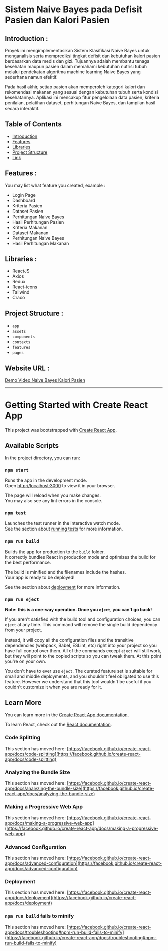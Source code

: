 # Sistem Naive Bayes pada Defisit Pasien dan Kalori Pasien

## <a name="introduction"></a> Introduction :
Proyek ini mengimplementasikan Sistem Klasifikasi Naive Bayes untuk menganalisis serta memprediksi tingkat defisit dan kebutuhan kalori pasien berdasarkan data medis dan gizi.
Tujuannya adalah membantu tenaga kesehatan maupun pasien dalam memahami kebutuhan nutrisi tubuh melalui pendekatan algoritma machine learning Naive Bayes yang sederhana namun efektif.

Pada hasil akhir, setiap pasien akan memperoleh kategori kalori dan rekomendasi makanan yang sesuai dengan kebutuhan tubuh serta kondisi kesehatannya.
Aplikasi ini mencakup fitur pengelolaan data pasien, kriteria penilaian, pelatihan dataset, perhitungan Naive Bayes, dan tampilan hasil secara interaktif.

## Table of Contents

- [Introduction](#introduction)
- [Features](#features)
- [Libraries](#libraries)
- [Project Structure](#project-structures)
- [Link](#link)

## <a name="features"></a> Features :
You may list what feature you created, example :
- Login Page
- Dashboard
- Kriteria Pasien
- Dataset Pasien
- Perhitungan Naive Bayes
- Hasil Perhitungan Pasien
- Kriteria Makanan
- Dataset Makanan
- Perhitungan Naive Bayes
- Hasil Perhitungan Makanan

## <a name="libraries"></a> Libraries :
- ReactJS
- Axios
- Redux
- React-icons
- Tailwind
- Craco

## <a name="project-structures"></a> Project Structure :
* `app`
* `assets`
* `components`
* `contexts`
* `features`
* `pages`

## <a name="link"></a> Website URL :
[Demo Video Naive Bayes Kalori Pasien](https://youtu.be/yEmZDY9ThUA?si=4VfPajbaU7dMByoA)

<hr>

# Getting Started with Create React App

This project was bootstrapped with [Create React App](https://github.com/facebook/create-react-app).

## Available Scripts

In the project directory, you can run:

### `npm start`

Runs the app in the development mode.\
Open [http://localhost:3000](http://localhost:3000) to view it in your browser.

The page will reload when you make changes.\
You may also see any lint errors in the console.

### `npm test`

Launches the test runner in the interactive watch mode.\
See the section about [running tests](https://facebook.github.io/create-react-app/docs/running-tests) for more information.

### `npm run build`

Builds the app for production to the `build` folder.\
It correctly bundles React in production mode and optimizes the build for the best performance.

The build is minified and the filenames include the hashes.\
Your app is ready to be deployed!

See the section about [deployment](https://facebook.github.io/create-react-app/docs/deployment) for more information.

### `npm run eject`

**Note: this is a one-way operation. Once you `eject`, you can't go back!**

If you aren't satisfied with the build tool and configuration choices, you can `eject` at any time. This command will remove the single build dependency from your project.

Instead, it will copy all the configuration files and the transitive dependencies (webpack, Babel, ESLint, etc) right into your project so you have full control over them. All of the commands except `eject` will still work, but they will point to the copied scripts so you can tweak them. At this point you're on your own.

You don't have to ever use `eject`. The curated feature set is suitable for small and middle deployments, and you shouldn't feel obligated to use this feature. However we understand that this tool wouldn't be useful if you couldn't customize it when you are ready for it.

## Learn More

You can learn more in the [Create React App documentation](https://facebook.github.io/create-react-app/docs/getting-started).

To learn React, check out the [React documentation](https://reactjs.org/).

### Code Splitting

This section has moved here: [https://facebook.github.io/create-react-app/docs/code-splitting](https://facebook.github.io/create-react-app/docs/code-splitting)

### Analyzing the Bundle Size

This section has moved here: [https://facebook.github.io/create-react-app/docs/analyzing-the-bundle-size](https://facebook.github.io/create-react-app/docs/analyzing-the-bundle-size)

### Making a Progressive Web App

This section has moved here: [https://facebook.github.io/create-react-app/docs/making-a-progressive-web-app](https://facebook.github.io/create-react-app/docs/making-a-progressive-web-app)

### Advanced Configuration

This section has moved here: [https://facebook.github.io/create-react-app/docs/advanced-configuration](https://facebook.github.io/create-react-app/docs/advanced-configuration)

### Deployment

This section has moved here: [https://facebook.github.io/create-react-app/docs/deployment](https://facebook.github.io/create-react-app/docs/deployment)

### `npm run build` fails to minify

This section has moved here: [https://facebook.github.io/create-react-app/docs/troubleshooting#npm-run-build-fails-to-minify](https://facebook.github.io/create-react-app/docs/troubleshooting#npm-run-build-fails-to-minify)
